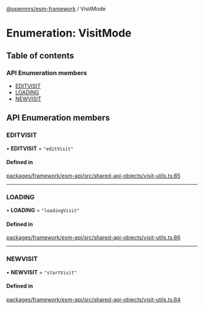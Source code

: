 [@openmrs/esm-framework](../API.md) / VisitMode

# Enumeration: VisitMode

## Table of contents

### API Enumeration members

- [EDITVISIT](VisitMode.md#editvisit)
- [LOADING](VisitMode.md#loading)
- [NEWVISIT](VisitMode.md#newvisit)

## API Enumeration members

### EDITVISIT

• **EDITVISIT** = `"editVisit"`

#### Defined in

[packages/framework/esm-api/src/shared-api-objects/visit-utils.ts:85](https://github.com/openmrs/openmrs-esm-core/blob/master/packages/framework/esm-api/src/shared-api-objects/visit-utils.ts#L85)

___

### LOADING

• **LOADING** = `"loadingVisit"`

#### Defined in

[packages/framework/esm-api/src/shared-api-objects/visit-utils.ts:86](https://github.com/openmrs/openmrs-esm-core/blob/master/packages/framework/esm-api/src/shared-api-objects/visit-utils.ts#L86)

___

### NEWVISIT

• **NEWVISIT** = `"startVisit"`

#### Defined in

[packages/framework/esm-api/src/shared-api-objects/visit-utils.ts:84](https://github.com/openmrs/openmrs-esm-core/blob/master/packages/framework/esm-api/src/shared-api-objects/visit-utils.ts#L84)
